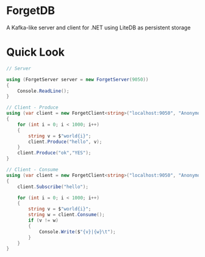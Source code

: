 # ForgetDB
A Kafka-like server and client for .NET using LiteDB as persistent storage

Quick Look
==========
```csharp
// Server

using (ForgetServer server = new ForgetServer(9050))
{
	Console.ReadLine();
}
```

```csharp
// Client - Produce
using (var client = new ForgetClient<string>("localhost:9050", "Anonymous"))
{
	for (int i = 0; i < 1000; i++)
	{
		string v = $"world{i}";
		client.Produce("hello", v);
	}
	client.Produce("ok","YES");
}

// Client - Consume
using (var client = new ForgetClient<string>("localhost:9050", "Anonymous"))
{
	client.Subscribe("hello");

	for (int i = 0; i < 1000; i++)
	{
		string v = $"world{i}";
		string w = client.Consume();
		if (v != w)
		{
			Console.Write($"{v}|{w}\t");
		}
	}
}
```